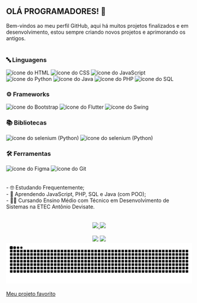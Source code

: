 ## OLÁ PROGRAMADORES! 👋
Bem-vindos ao meu perfil GitHub, aqui há muitos projetos finalizados e em desenvolvimento, estou sempre criando novos projetos e aprimorando os antigos.
<br><br>

### 🔤 Linguagens
<div> 
  <img height="30px" src="https://cdn.jsdelivr.net/gh/devicons/devicon@latest/icons/html5/html5-original.svg" title="HTML" alt="ícone do HTML"/>
  <img height="30px" src="https://cdn.jsdelivr.net/gh/devicons/devicon@latest/icons/css3/css3-original.svg" title="CSS" alt="ícone do CSS"/>
  <img height="30px" src="https://github.com/user-attachments/assets/85bdac77-ad11-4212-8b0d-76fecc61f3df" title="JavaScript" alt="ícone do JavaScript"/>
  <img height="30px" src="https://cdn.jsdelivr.net/gh/devicons/devicon@latest/icons/python/python-original.svg" title="Python" alt="ícone do Python"/>
  <img height="30px" src="https://github.com/user-attachments/assets/88e803bd-167f-422e-aad1-58bbe85fc0ac" title="Java" alt="ícone do Java"/>
  <img height="30px" src="https://github.com/user-attachments/assets/11b7988b-0435-4142-b193-e18bf54ae322" title="PHP" alt="ícone do PHP"/>
  <img height="30px" src="https://github.com/user-attachments/assets/eead1add-acb2-4bd3-b0ac-d2d69230a4a1" title="SQL" alt="ícone do SQL"/>
</div>

### ⚙️ Frameworks
<div>
  <img height="30px" src="https://github.com/user-attachments/assets/0ff6d368-6b20-4e7e-b983-5a05428f0725" title="Bootstrap (HTML e CSS)" alt="ícone do Bootstrap"/>
  <img height="30px" src="https://github.com/user-attachments/assets/8ac1a07b-1e23-4fbb-8a64-3bf918e4220b" title="Flutter (Dart)" alt="ícone do Flutter"/>
  <img height="30px" src="https://github.com/user-attachments/assets/ede5421f-8289-409a-8ae6-44e6f1fe6ece" title="Swing (Java)" alt="ícone do Swing"/>
  <!--<img height="30px" width="30px" src="https://cdn.jsdelivr.net/gh/devicons/devicon@latest/icons/nodejs/nodejs-plain-wordmark.svg" alt="ícone do Node.JS"/> -->
</div>

### 📚 Bibliotecas
<div>
  <img height="30px" src="https://github.com/user-attachments/assets/bbc472cc-c247-41d0-9964-d7c4f9e22ebe" title="Selenium (Python)" alt="ícone do selenium (Python)"/>
  <img height="30px" src="https://github.com/user-attachments/assets/3b7884d2-e9c9-4c4d-858a-3903b7dc9ec3" title="Selenium (Python)" alt="ícone do selenium (Python)"/>
</div>

### 🛠️ Ferramentas
<div>
  <img height="30px" src="https://github.com/user-attachments/assets/4ce215d4-a016-46c1-b0b2-cbb198987d09" title="Figma" alt="ícone do Figma"/>
  <img height="30px" src="https://github.com/user-attachments/assets/1a2e7336-da2e-471e-9aca-021bdb4663b6" title="Git" alt="ícone do Git"/>
</div>
<br><br>
- 🤓 Estudando Frequentemente;<br>
- 📒 Aprendendo JavaScript, PHP, SQL e Java (com POO);<br>
- 👨‍🎓 Cursando Ensino Médio com Técnico em Desenvolvimento de Sistemas na ETEC Antônio Devisate.<br>
<br><br>

<div align="center">
  <a href="https://github.com/GuilhermeAbreu12">
    <img height="165em" src="https://github-readme-stats.vercel.app/api?username=GuilhermeAbreu12&show_icons=true&theme=holi"/>
    <img height="165em" src="https://github-readme-stats.vercel.app/api/top-langs/?username=GuilhermeAbreu12&layout=compact&theme=holi"/>
  </a>
</div>
<br>
<div align="center">
  <a href="mailto:guilhermesabreu08@gmail.com" target="_blank">
    <img src="https://img.shields.io/badge/-Gmail-%23333?style=for-the-badge&logo=gmail&logoColor=white"></a>
  <a href="https://www.linkedin.com/in/guilherme-souza-de-abreu-84667432a" target="_blank">
    <img src="https://img.shields.io/badge/-LinkedIn-%230077B5?style=for-the-badge&logo=linkedin&logoColor=white"></a>
</div>

<picture>
  <source media="(prefers-color-scheme: dark)" srcset="https://raw.githubusercontent.com/GuilhermeAbreu12/GuilhermeAbreu12/output/github-contribution-grid-snake-dark.svg">
  <source media="(prefers-color-scheme: light)" srcset="https://raw.githubusercontent.com/GuilhermeAbreu12/GuilhermeAbreu12/output/github-contribution-grid-snake.svg">
  <img alt="github contribution grid snake animation" src="https://raw.githubusercontent.com/GuilhermeAbreu12/GuilhermeAbreu12/output/github-contribution-grid-snake.svg">
</picture>
<br><br>
<a href="https://erahistorica.netlify.app/" title="Era Histórica" target="_blank">Meu projeto favorito</a>
